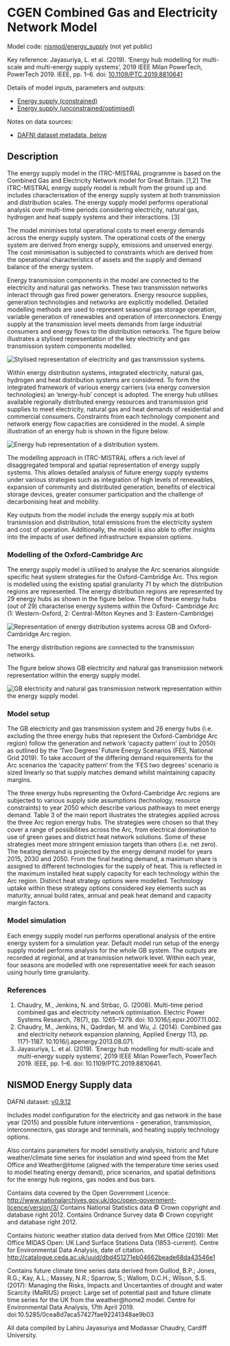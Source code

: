 # CGEN Combined Gas and Electricity Network Model

Model code: [nismod/energy_supply](https://github.com/nismod/energy_supply) (not
yet public)

Key reference: Jayasuriya, L. et al. (2019). ‘Energy hub modelling for
multi-scale and multi-energy supply systems’, 2019 IEEE Milan PowerTech,
PowerTech 2019. IEEE, pp. 1–6. doi:
[10.1109/PTC.2019.8810641](https://doi.org/10.1109/PTC.2019.8810641)

Details of model inputs, parameters and outputs:
- [Energy supply (constrained)](./energy_supply_constrained_details.html)
- [Energy supply (unconstrained/optimised)](./energy_supply_optimised_details.html)

Notes on data sources:
- [DAFNI dataset metadata, below](#nismod-energy-supply-data)

## Description

The energy supply model in the ITRC-MISTRAL programme is based on the Combined
Gas and Electricity Network model for Great Britain. [1,2] The ITRC-MISTRAL
energy supply model is rebuilt from the ground up and includes characterisation
of the energy supply system at both transmission and distribution scales. The
energy supply model performs operational analysis over multi-time periods
considering electricity, natural gas, hydrogen and heat supply systems and their
interactions. [3]

The model minimises total operational costs to meet energy demands across the
energy supply system. The operational costs of the energy system are derived
from energy supply, emissions and unserved energy. The cost minimisation is
subjected to constraints which are derived from the operational characteristics
of assets and the supply and demand balance of the energy system.

Energy transmission components in the model are connected to the electricity and
natural gas networks. These two transmission networks interact through gas fired
power generators. Energy resource supplies, generation technologies and networks
are explicitly modelled. Detailed modelling methods are used to represent
seasonal gas storage operation, variable generation of renewables and operation
of interconnectors. Energy supply at the transmission level meets demands from
large industrial consumers and energy flows to the distribution networks. The
figure below illustrates a stylised representation of the key electricity and
gas transmission system components modelled.

![Stylised representation of electricity and gas transmission systems.]()

Within energy distribution systems, integrated electricity, natural gas,
hydrogen and heat distribution systems are considered. To form the integrated
framework of various energy carriers (via energy conversion technologies) an
‘energy-hub’ concept is adopted. The energy hub utilises available regionally
distributed energy resources and transmission grid supplies to meet electricity,
natural gas and heat demands of residential and commercial consumers.
Constraints from each technology component and network energy flow capacities
are considered in the model. A simple illustration of an energy hub is shown in
the figure below.

![Energy hub representation of a distribution system.]()

The modelling approach in ITRC-MISTRAL offers a rich level of disaggregated
temporal and spatial representation of energy supply systems. This allows
detailed analysis of future energy supply systems under various strategies such
as integration of high levels of renewables, expansion of community and
distributed generation, benefits of electrical storage devices, greater consumer
participation and the challenge of decarbonising heat and mobility.

Key outputs from the model include the energy supply mix at both transmission
and distribution, total emissions from the electricity system and cost of
operation. Additionally, the model is also able to offer insights into the
impacts of user defined infrastructure expansion options.

### Modelling of the Oxford-Cambridge Arc

The energy supply model is utilised to analyse the Arc scenarios alongside
specific heat system strategies for the Oxford-Cambridge Arc. This region is
modelled using the existing spatial granularity 71 by which the distribution
regions are represented. The energy distribution regions are represented by 29
energy hubs as shown in the figure below. Three of these energy hubs (out of 29)
characterise energy systems within the Oxford- Cambridge Arc (1: Western-Oxford,
2: Central-Milton Keynes and 3: Eastern-Cambridge)

![Representation of energy distribution systems across GB and Oxford-Cambridge Arc region.]()

The energy distribution regions are connected to the transmission networks.

The figure below shows GB electricity and natural gas transmission network
representation within the energy supply model.

![GB electricity and natural gas transmission network representation within the energy supply model.]()

### Model setup

The GB electricity and gas transmission system and 26 energy hubs (i.e.
excluding the three energy hubs that represent the Oxford-Cambridge Arc region)
follow the generation and network ‘capacity pattern’ (out to 2050) as outlined
by the ‘Two Degrees’ Future Energy Scenarios (FES, National Grid 2019). To take
account of the differing demand requirements for the Arc scenarios the ‘capacity
pattern’ from the ‘FES two degrees’ scenario is sized linearly so that supply
matches demand whilst maintaining capacity margins.

The three energy hubs representing the Oxford-Cambridge Arc regions are
subjected to various supply side assumptions (technology, resource constraints)
to year 2050 which describe various pathways to meet energy demand. Table 3 of
the main report illustrates the strategies applied across the three Arc region
energy hubs. The strategies were chosen so that they cover a range of
possibilities across the Arc, from electrical domination to use of green gases
and district heat network solutions. Some of these strategies meet more
stringent emission targets than others (i.e. net zero). The heating demand is
projected by the energy demand model for years 2015, 2030 and 2050. From the
final heating demand, a maximum share is assigned to different technologies for
the supply of heat. This is reflected in the maximum installed heat supply
capacity for each technology within the Arc region. Distinct heat strategy
options were modelled. Technology uptake within these strategy options
considered key elements such as maturity, annual build rates, annual and peak
heat demand and capacity margin factors.

### Model simulation

Each energy supply model run performs operational analysis of the entire energy
system for a simulation year. Default model run setup of the energy supply model
performs analysis for the whole GB system. The outputs are recorded at regional,
and at transmission network level. Within each year, four seasons are modelled
with one representative week for each season using hourly time granularity.

### References

1. Chaudry, M., Jenkins, N. and Strbac, G. (2008). Multi-time period combined
   gas and electricity network optimisation. Electric Power Systems Research,
   78(7), pp. 1265–1279. doi: 10.1016/j.epsr.2007.11.002.
2. Chaudry, M., Jenkins, N., Qadrdan, M. and Wu, J. (2014). Combined gas and
   electricity network expansion planning, Applied Energy 113, pp. 1171-1187.
   10.1016/j.apenergy.2013.08.071.
3. Jayasuriya, L. et al. (2019). ‘Energy hub modelling for multi-scale and
   multi-energy supply systems’, 2019 IEEE Milan PowerTech, PowerTech 2019.
   IEEE, pp. 1–6. doi: 10.1109/PTC.2019.8810641.


## NISMOD Energy Supply data

DAFNI dataset: [v0.9.12](https://facility.secure.dafni.rl.ac.uk/data/details?dataset_id=aa16e098-452b-496a-b3ae-dc95acd6959b&version_id=3d3380bc-2147-46a8-b1d6-74e755f3726b&metadata_id=134184ae-a086-4cf0-92c3-2ba9aa125c4e)

Includes model configuration for the electricity and gas network in the base
year (2015) and possible future interventions - generation, transmission,
interconnectors, gas storage and terminals, and heating supply technology
options.

Also contains parameters for model sensitivity analysis, historic and future
weather/climate time series for insolation and wind speed from the Met Office
and Weather@Home (aligned with the temperature time series used to model heating
energy demand), price scenarios, and spatial definitions for the energy hub
regions, gas nodes and bus bars.

Contains data covered by the Open Government Licence:
http://www.nationalarchives.gov.uk/doc/open-government-licence/version/3/
Contains National Statistics data © Crown copyright and database right 2012.
Contains Ordnance Survey data © Crown copyright and database right 2012.

Contains historic weather station data derived from Met Office (2019): Met
Office MIDAS Open: UK Land Surface Stations Data (1853-current). Centre for
Environmental Data Analysis, date of citation.
http://catalogue.ceda.ac.uk/uuid/dbd451271eb04662beade68da43546e1

Contains future climate time series data derived from Guillod, B.P.; Jones,
R.G.; Kay, A.L.; Massey, N.R.; Sparrow, S.; Wallom, D.C.H.; Wilson, S.S. (2017):
Managing the Risks, Impacts and Uncertainties of drought and water Scarcity
(MaRIUS) project: Large set of potential past and future climate time series for
the UK from the weather@home2 model. Centre for Environmental Data Analysis,
17th April 2019. doi:10.5285/0cea8d7aca57427fae92241348ae9b03

All data compiled by Lahiru Jayasuriya and Modassar Chaudry, Cardiff University.
